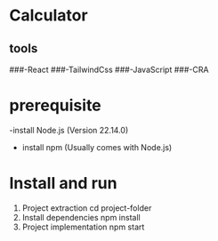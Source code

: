 # Calculator

## tools
###-React
###-TailwindCss
###-JavaScript
###-CRA

# prerequisite
-install Node.js (Version 22.14.0)
- install npm (Usually comes with Node.js)

# Install and run
1. Project extraction
   cd project-folder
2. Install dependencies
   npm install
3. Project implementation
   npm start
